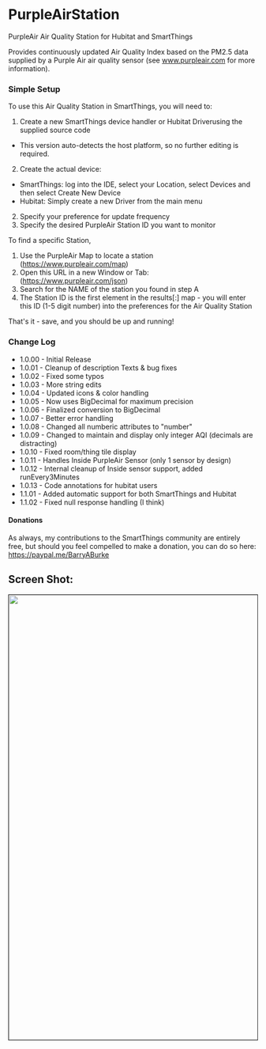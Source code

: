 # PurpleAirStation
PurpleAir Air Quality Station for Hubitat and SmartThings

Provides continuously updated Air Quality Index based on the PM2.5 data supplied by a Purple Air air quality sensor (see www.purpleair.com for more information).
### Simple Setup
To use this Air Quality Station in SmartThings, you will need to:
1. Create a new SmartThings device handler or Hubitat Driverusing the supplied source code 
  - This version auto-detects the host platform, so no further editing is required.
2. Create the actual device: 
- SmartThings: log into the IDE, select your Location, select Devices and then select Create New Device
- Hubitat: Simply create a new Driver from the main menu
2. Specify your preference for update frequency
3. Specify the desired PurpleAir Station ID you want to monitor

To find a specific Station, 
1. Use the PurpleAir Map to locate a station (https://www.purpleair.com/map)
1. Open this URL in a new Window or Tab: (https://www.purpleair.com/json)
1. Search for the NAME of the station you found in step A
1. The Station ID is the first element in the results[:] map - you will enter this ID (1-5 digit number) into the preferences for the Air Quality Station

That's it - save, and you should be up and running!

### Change Log
*	1.0.00 - Initial Release
*	1.0.01 - Cleanup of description Texts & bug fixes
*	1.0.02 - Fixed some typos
*	1.0.03 - More string edits
*	1.0.04 - Updated icons & color handling
*	1.0.05 - Now uses BigDecimal for maximum precision
*	1.0.06 - Finalized conversion to BigDecimal
*	1.0.07 - Better error handling
*	1.0.08 - Changed all numberic attributes to "number"
*	1.0.09 - Changed to maintain and display only integer AQI (decimals are distracting)
*	1.0.10 - Fixed room/thing tile display
*	1.0.11 - Handles Inside PurpleAir Sensor (only 1 sensor by design)
*	1.0.12 - Internal cleanup of Inside sensor support, added runEvery3Minutes
*	1.0.13 - Code annotations for hubitat users
* 1.1.01 - Added automatic support for both SmartThings and Hubitat
* 1.1.02 - Fixed null response handling (I think)

#### Donations
As always, my contributions to the SmartThings community are entirely free, but should you feel compelled to make a donation, you can do so here: https://paypal.me/BarryABurke

## Screen Shot:
<img src="https://raw.githubusercontent.com/SANdood/PurpleAirStation/master/images/PurpleAirStation.jpg" border="1" height="900" /> 
